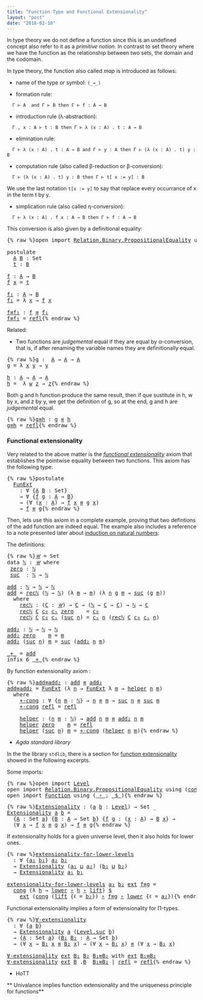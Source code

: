```yaml
---
title: "Function Type and Functional Extensionality"
layout: "post"
date: "2018-02-10"
---
```



In type theory we do not define a function since this is an undefined concept also
refer to it as a *primitive notion*. In contrast to set theory where we have
the function as the relationship between two sets, the domain
and the codomain.

In type theory, the function also called *map* is introduced as follows:

+ name of the type or symbol: `(_→_)`

+ formation rule:

```
  Γ ⊢ A  and Γ ⊢ B then Γ ⊢ f : A → B
```

+ introduction rule (λ-abstraction):
```
  Γ , x : A ⊢ t : B then Γ ⊢ λ (x : A) . t : A → B
```

+ elimination rule:
```
  Γ ⊢ λ (x : A) . t : A → B and Γ ⊢ y : A then Γ ⊢ (λ (x : A) . t) y : B
```

+ computation rule (also called β-reduction or β-conversion):
```
  Γ ⊢ (λ (x : A) . t) y : B then Γ ⊢ t[ x := y] : B
```
  We use the last notation `t[x := y]` to say that replace every occurrance of
  x in the term t by y.

+ simplication rule (also called η-conversion):
```
  Γ ⊢ λ (x : A) . f x : A → B then Γ ⊢ f : A → B
```
  This conversion is also given by a definitional equality:

<pre class="Agda">{% raw %}<a id="1122" class="Keyword">open</a> <a id="1127" class="Keyword">import</a> <a id="1134" href="https://agda.github.io/agda-stdlib/Relation.Binary.PropositionalEquality.html" class="Module">Relation.Binary.PropositionalEquality</a> <a id="1172" class="Keyword">using</a> <a id="1178" class="Symbol">(</a><a id="1179" href="https://agda.github.io/agda-stdlib/Agda.Builtin.Equality.html#_%E2%89%A1_" class="Datatype Operator">_≡_</a><a id="1182" class="Symbol">;</a> <a id="1184" href="https://agda.github.io/agda-stdlib/Agda.Builtin.Equality.html#_%E2%89%A1_.refl" class="InductiveConstructor">refl</a><a id="1188" class="Symbol">)</a>

<a id="1191" class="Keyword">postulate</a>
  <a id="A" href="{% endraw %}{% link _posts/2018-02-10-functions-in-type-theory.md %}{% raw %}#A" class="Postulate">A</a> <a id="B" href="{% endraw %}{% link _posts/2018-02-10-functions-in-type-theory.md %}{% raw %}#B" class="Postulate">B</a> <a id="1207" class="Symbol">:</a> <a id="1209" class="PrimitiveType">Set</a>
  <a id="t" href="{% endraw %}{% link _posts/2018-02-10-functions-in-type-theory.md %}{% raw %}#t" class="Postulate">t</a> <a id="1217" class="Symbol">:</a> <a id="1219" href="{% endraw %}{% link _posts/2018-02-10-functions-in-type-theory.md %}{% raw %}#B" class="Postulate">B</a>

<a id="f" href="{% endraw %}{% link _posts/2018-02-10-functions-in-type-theory.md %}{% raw %}#f" class="Function">f</a> <a id="1224" class="Symbol">:</a> <a id="1226" href="{% endraw %}{% link _posts/2018-02-10-functions-in-type-theory.md %}{% raw %}#A" class="Postulate">A</a> <a id="1228" class="Symbol">→</a> <a id="1230" href="{% endraw %}{% link _posts/2018-02-10-functions-in-type-theory.md %}{% raw %}#B" class="Postulate">B</a>
<a id="1232" href="{% endraw %}{% link _posts/2018-02-10-functions-in-type-theory.md %}{% raw %}#f" class="Function">f</a> <a id="1234" href="{% endraw %}{% link _posts/2018-02-10-functions-in-type-theory.md %}{% raw %}#1234" class="Bound">x</a> <a id="1236" class="Symbol">=</a> <a id="1238" href="{% endraw %}{% link _posts/2018-02-10-functions-in-type-theory.md %}{% raw %}#t" class="Postulate">t</a>

<a id="f₁" href="{% endraw %}{% link _posts/2018-02-10-functions-in-type-theory.md %}{% raw %}#f%E2%82%81" class="Function">f₁</a> <a id="1244" class="Symbol">:</a> <a id="1246" href="{% endraw %}{% link _posts/2018-02-10-functions-in-type-theory.md %}{% raw %}#A" class="Postulate">A</a> <a id="1248" class="Symbol">→</a> <a id="1250" href="{% endraw %}{% link _posts/2018-02-10-functions-in-type-theory.md %}{% raw %}#B" class="Postulate">B</a>
<a id="1252" href="{% endraw %}{% link _posts/2018-02-10-functions-in-type-theory.md %}{% raw %}#f%E2%82%81" class="Function">f₁</a> <a id="1255" class="Symbol">=</a> <a id="1257" class="Symbol">λ</a> <a id="1259" href="{% endraw %}{% link _posts/2018-02-10-functions-in-type-theory.md %}{% raw %}#1259" class="Bound">x</a> <a id="1261" class="Symbol">→</a> <a id="1263" href="{% endraw %}{% link _posts/2018-02-10-functions-in-type-theory.md %}{% raw %}#f" class="Function">f</a> <a id="1265" href="{% endraw %}{% link _posts/2018-02-10-functions-in-type-theory.md %}{% raw %}#1259" class="Bound">x</a>

<a id="f≡f₁" href="{% endraw %}{% link _posts/2018-02-10-functions-in-type-theory.md %}{% raw %}#f%E2%89%A1f%E2%82%81" class="Function">f≡f₁</a> <a id="1273" class="Symbol">:</a> <a id="1275" href="{% endraw %}{% link _posts/2018-02-10-functions-in-type-theory.md %}{% raw %}#f" class="Function">f</a> <a id="1277" href="https://agda.github.io/agda-stdlib/Agda.Builtin.Equality.html#_%E2%89%A1_" class="Datatype Operator">≡</a> <a id="1279" href="{% endraw %}{% link _posts/2018-02-10-functions-in-type-theory.md %}{% raw %}#f%E2%82%81" class="Function">f₁</a>
<a id="1282" href="{% endraw %}{% link _posts/2018-02-10-functions-in-type-theory.md %}{% raw %}#f%E2%89%A1f%E2%82%81" class="Function">f≡f₁</a> <a id="1287" class="Symbol">=</a> <a id="1289" href="https://agda.github.io/agda-stdlib/Agda.Builtin.Equality.html#_%E2%89%A1_.refl" class="InductiveConstructor">refl</a>{% endraw %}</pre>

Related:

+ Two functions are *judgemental* equal if they are equal by α-conversion,
that is, if after renaming the variable names they are definitionally equal.

<pre class="Agda">{% raw %}<a id="g" href="{% endraw %}{% link _posts/2018-02-10-functions-in-type-theory.md %}{% raw %}#g" class="Function">g</a> <a id="1484" class="Symbol">:</a>  <a id="1487" href="{% endraw %}{% link _posts/2018-02-10-functions-in-type-theory.md %}{% raw %}#A" class="Postulate">A</a> <a id="1489" class="Symbol">→</a> <a id="1491" href="{% endraw %}{% link _posts/2018-02-10-functions-in-type-theory.md %}{% raw %}#A" class="Postulate">A</a> <a id="1493" class="Symbol">→</a> <a id="1495" href="{% endraw %}{% link _posts/2018-02-10-functions-in-type-theory.md %}{% raw %}#A" class="Postulate">A</a>
<a id="1497" href="{% endraw %}{% link _posts/2018-02-10-functions-in-type-theory.md %}{% raw %}#g" class="Function">g</a> <a id="1499" class="Symbol">=</a> <a id="1501" class="Symbol">λ</a> <a id="1503" href="{% endraw %}{% link _posts/2018-02-10-functions-in-type-theory.md %}{% raw %}#1503" class="Bound">x</a> <a id="1505" href="{% endraw %}{% link _posts/2018-02-10-functions-in-type-theory.md %}{% raw %}#1505" class="Bound">y</a> <a id="1507" class="Symbol">→</a> <a id="1509" href="{% endraw %}{% link _posts/2018-02-10-functions-in-type-theory.md %}{% raw %}#1505" class="Bound">y</a>

<a id="h" href="{% endraw %}{% link _posts/2018-02-10-functions-in-type-theory.md %}{% raw %}#h" class="Function">h</a> <a id="1514" class="Symbol">:</a> <a id="1516" href="{% endraw %}{% link _posts/2018-02-10-functions-in-type-theory.md %}{% raw %}#A" class="Postulate">A</a> <a id="1518" class="Symbol">→</a> <a id="1520" href="{% endraw %}{% link _posts/2018-02-10-functions-in-type-theory.md %}{% raw %}#A" class="Postulate">A</a> <a id="1522" class="Symbol">→</a> <a id="1524" href="{% endraw %}{% link _posts/2018-02-10-functions-in-type-theory.md %}{% raw %}#A" class="Postulate">A</a>
<a id="1526" href="{% endraw %}{% link _posts/2018-02-10-functions-in-type-theory.md %}{% raw %}#h" class="Function">h</a> <a id="1528" class="Symbol">=</a>  <a id="1531" class="Symbol">λ</a> <a id="1533" href="{% endraw %}{% link _posts/2018-02-10-functions-in-type-theory.md %}{% raw %}#1533" class="Bound">w</a> <a id="1535" href="{% endraw %}{% link _posts/2018-02-10-functions-in-type-theory.md %}{% raw %}#1535" class="Bound">z</a> <a id="1537" class="Symbol">→</a> <a id="1539" href="{% endraw %}{% link _posts/2018-02-10-functions-in-type-theory.md %}{% raw %}#1535" class="Bound">z</a>{% endraw %}</pre>

Both g and h function produce the same result, then if que sustitute in h, w by
x, and z by y, we get the definition of g, so at the end, g and h are
*judgemental* equal.

<pre class="Agda">{% raw %}<a id="g≡h" href="{% endraw %}{% link _posts/2018-02-10-functions-in-type-theory.md %}{% raw %}#g%E2%89%A1h" class="Function">g≡h</a> <a id="1742" class="Symbol">:</a> <a id="1744" href="{% endraw %}{% link _posts/2018-02-10-functions-in-type-theory.md %}{% raw %}#g" class="Function">g</a> <a id="1746" href="https://agda.github.io/agda-stdlib/Agda.Builtin.Equality.html#_%E2%89%A1_" class="Datatype Operator">≡</a> <a id="1748" href="{% endraw %}{% link _posts/2018-02-10-functions-in-type-theory.md %}{% raw %}#h" class="Function">h</a>
<a id="1750" href="{% endraw %}{% link _posts/2018-02-10-functions-in-type-theory.md %}{% raw %}#g%E2%89%A1h" class="Function">g≡h</a> <a id="1754" class="Symbol">=</a> <a id="1756" href="https://agda.github.io/agda-stdlib/Agda.Builtin.Equality.html#_%E2%89%A1_.refl" class="InductiveConstructor">refl</a>{% endraw %}</pre>

### Functional extensionality

Very related to the above matter is the [*functional extensionality*](https://ncatlab.org/nlab/show/function+extensionality)
axiom that establishes the pointwise equality between two functions.
This axiom has the following type:

<pre class="Agda">{% raw %}<a id="2047" class="Keyword">postulate</a>
  <a id="FunExt" href="{% endraw %}{% link _posts/2018-02-10-functions-in-type-theory.md %}{% raw %}#FunExt" class="Postulate">FunExt</a>
    <a id="2070" class="Symbol">:</a> <a id="2072" class="Symbol">∀</a> <a id="2074" class="Symbol">{</a><a id="2075" href="{% endraw %}{% link _posts/2018-02-10-functions-in-type-theory.md %}{% raw %}#2075" class="Bound">A</a> <a id="2077" href="{% endraw %}{% link _posts/2018-02-10-functions-in-type-theory.md %}{% raw %}#2077" class="Bound">B</a> <a id="2079" class="Symbol">:</a> <a id="2081" class="PrimitiveType">Set</a><a id="2084" class="Symbol">}</a>
    <a id="2090" class="Symbol">→</a> <a id="2092" class="Symbol">∀</a> <a id="2094" class="Symbol">{</a><a id="2095" href="{% endraw %}{% link _posts/2018-02-10-functions-in-type-theory.md %}{% raw %}#2095" class="Bound">f</a> <a id="2097" href="{% endraw %}{% link _posts/2018-02-10-functions-in-type-theory.md %}{% raw %}#2097" class="Bound">g</a> <a id="2099" class="Symbol">:</a> <a id="2101" href="{% endraw %}{% link _posts/2018-02-10-functions-in-type-theory.md %}{% raw %}#2075" class="Bound">A</a> <a id="2103" class="Symbol">→</a> <a id="2105" href="{% endraw %}{% link _posts/2018-02-10-functions-in-type-theory.md %}{% raw %}#2077" class="Bound">B</a><a id="2106" class="Symbol">}</a>
    <a id="2112" class="Symbol">→</a> <a id="2114" class="Symbol">(∀</a> <a id="2117" class="Symbol">(</a><a id="2118" href="{% endraw %}{% link _posts/2018-02-10-functions-in-type-theory.md %}{% raw %}#2118" class="Bound">x</a> <a id="2120" class="Symbol">:</a> <a id="2122" href="{% endraw %}{% link _posts/2018-02-10-functions-in-type-theory.md %}{% raw %}#2075" class="Bound">A</a><a id="2123" class="Symbol">)</a> <a id="2125" class="Symbol">→</a> <a id="2127" href="{% endraw %}{% link _posts/2018-02-10-functions-in-type-theory.md %}{% raw %}#2095" class="Bound">f</a> <a id="2129" href="{% endraw %}{% link _posts/2018-02-10-functions-in-type-theory.md %}{% raw %}#2118" class="Bound">x</a> <a id="2131" href="https://agda.github.io/agda-stdlib/Agda.Builtin.Equality.html#_%E2%89%A1_" class="Datatype Operator">≡</a> <a id="2133" href="{% endraw %}{% link _posts/2018-02-10-functions-in-type-theory.md %}{% raw %}#2097" class="Bound">g</a> <a id="2135" href="{% endraw %}{% link _posts/2018-02-10-functions-in-type-theory.md %}{% raw %}#2118" class="Bound">x</a><a id="2136" class="Symbol">)</a>
    <a id="2142" class="Symbol">→</a> <a id="2144" href="{% endraw %}{% link _posts/2018-02-10-functions-in-type-theory.md %}{% raw %}#2095" class="Bound">f</a> <a id="2146" href="https://agda.github.io/agda-stdlib/Agda.Builtin.Equality.html#_%E2%89%A1_" class="Datatype Operator">≡</a> <a id="2148" href="{% endraw %}{% link _posts/2018-02-10-functions-in-type-theory.md %}{% raw %}#2097" class="Bound">g</a>{% endraw %}</pre>

Then, lets use this axiom in a complete example, proving that two defintions
of the add function are indeed equal. The example also includes a reference
to a note presented later about [induction on natural numbers](https://jonaprieto.github.io/2018/02/14/induction-on-identity-types/):

The definitions:

<pre class="Agda">{% raw %}<a id="𝒰" href="{% endraw %}{% link _posts/2018-02-10-functions-in-type-theory.md %}{% raw %}#%F0%9D%92%B0" class="Function">𝒰</a> <a id="2483" class="Symbol">=</a> <a id="2485" class="PrimitiveType">Set</a>
<a id="2489" class="Keyword">data</a> <a id="ℕ" href="{% endraw %}{% link _posts/2018-02-10-functions-in-type-theory.md %}{% raw %}#%E2%84%95" class="Datatype">ℕ</a> <a id="2496" class="Symbol">:</a> <a id="2498" href="{% endraw %}{% link _posts/2018-02-10-functions-in-type-theory.md %}{% raw %}#%F0%9D%92%B0" class="Function">𝒰</a> <a id="2500" class="Keyword">where</a>
 <a id="ℕ.zero" href="{% endraw %}{% link _posts/2018-02-10-functions-in-type-theory.md %}{% raw %}#%E2%84%95.zero" class="InductiveConstructor">zero</a> <a id="2512" class="Symbol">:</a> <a id="2514" href="{% endraw %}{% link _posts/2018-02-10-functions-in-type-theory.md %}{% raw %}#%E2%84%95" class="Datatype">ℕ</a>
 <a id="ℕ.suc" href="{% endraw %}{% link _posts/2018-02-10-functions-in-type-theory.md %}{% raw %}#%E2%84%95.suc" class="InductiveConstructor">suc</a>  <a id="2522" class="Symbol">:</a> <a id="2524" href="{% endraw %}{% link _posts/2018-02-10-functions-in-type-theory.md %}{% raw %}#%E2%84%95" class="Datatype">ℕ</a> <a id="2526" class="Symbol">→</a> <a id="2528" href="{% endraw %}{% link _posts/2018-02-10-functions-in-type-theory.md %}{% raw %}#%E2%84%95" class="Datatype">ℕ</a>

<a id="add" href="{% endraw %}{% link _posts/2018-02-10-functions-in-type-theory.md %}{% raw %}#add" class="Function">add</a> <a id="2535" class="Symbol">:</a> <a id="2537" href="{% endraw %}{% link _posts/2018-02-10-functions-in-type-theory.md %}{% raw %}#%E2%84%95" class="Datatype">ℕ</a> <a id="2539" class="Symbol">→</a> <a id="2541" href="{% endraw %}{% link _posts/2018-02-10-functions-in-type-theory.md %}{% raw %}#%E2%84%95" class="Datatype">ℕ</a> <a id="2543" class="Symbol">→</a> <a id="2545" href="{% endraw %}{% link _posts/2018-02-10-functions-in-type-theory.md %}{% raw %}#%E2%84%95" class="Datatype">ℕ</a>
<a id="2547" href="{% endraw %}{% link _posts/2018-02-10-functions-in-type-theory.md %}{% raw %}#add" class="Function">add</a> <a id="2551" class="Symbol">=</a> <a id="2553" href="{% endraw %}{% link _posts/2018-02-10-functions-in-type-theory.md %}{% raw %}#2610" class="Function">recℕ</a> <a id="2558" class="Symbol">(</a><a id="2559" href="{% endraw %}{% link _posts/2018-02-10-functions-in-type-theory.md %}{% raw %}#%E2%84%95" class="Datatype">ℕ</a> <a id="2561" class="Symbol">→</a> <a id="2563" href="{% endraw %}{% link _posts/2018-02-10-functions-in-type-theory.md %}{% raw %}#%E2%84%95" class="Datatype">ℕ</a><a id="2564" class="Symbol">)</a> <a id="2566" class="Symbol">(λ</a> <a id="2569" href="{% endraw %}{% link _posts/2018-02-10-functions-in-type-theory.md %}{% raw %}#2569" class="Bound">m</a> <a id="2571" class="Symbol">→</a> <a id="2573" href="{% endraw %}{% link _posts/2018-02-10-functions-in-type-theory.md %}{% raw %}#2569" class="Bound">m</a><a id="2574" class="Symbol">)</a> <a id="2576" class="Symbol">(λ</a> <a id="2579" href="{% endraw %}{% link _posts/2018-02-10-functions-in-type-theory.md %}{% raw %}#2579" class="Bound">n</a> <a id="2581" href="{% endraw %}{% link _posts/2018-02-10-functions-in-type-theory.md %}{% raw %}#2581" class="Bound">g</a> <a id="2583" href="{% endraw %}{% link _posts/2018-02-10-functions-in-type-theory.md %}{% raw %}#2583" class="Bound">m</a> <a id="2585" class="Symbol">→</a> <a id="2587" href="{% endraw %}{% link _posts/2018-02-10-functions-in-type-theory.md %}{% raw %}#%E2%84%95.suc" class="InductiveConstructor">suc</a> <a id="2591" class="Symbol">(</a><a id="2592" href="{% endraw %}{% link _posts/2018-02-10-functions-in-type-theory.md %}{% raw %}#2581" class="Bound">g</a> <a id="2594" href="{% endraw %}{% link _posts/2018-02-10-functions-in-type-theory.md %}{% raw %}#2583" class="Bound">m</a><a id="2595" class="Symbol">))</a>
  <a id="2600" class="Keyword">where</a>
    <a id="2610" href="{% endraw %}{% link _posts/2018-02-10-functions-in-type-theory.md %}{% raw %}#2610" class="Function">recℕ</a> <a id="2615" class="Symbol">:</a> <a id="2617" class="Symbol">(</a><a id="2618" href="{% endraw %}{% link _posts/2018-02-10-functions-in-type-theory.md %}{% raw %}#2618" class="Bound">C</a> <a id="2620" class="Symbol">:</a> <a id="2622" href="{% endraw %}{% link _posts/2018-02-10-functions-in-type-theory.md %}{% raw %}#%F0%9D%92%B0" class="Function">𝒰</a><a id="2623" class="Symbol">)</a> <a id="2625" class="Symbol">→</a> <a id="2627" href="{% endraw %}{% link _posts/2018-02-10-functions-in-type-theory.md %}{% raw %}#2618" class="Bound">C</a> <a id="2629" class="Symbol">→</a> <a id="2631" class="Symbol">(</a><a id="2632" href="{% endraw %}{% link _posts/2018-02-10-functions-in-type-theory.md %}{% raw %}#%E2%84%95" class="Datatype">ℕ</a> <a id="2634" class="Symbol">→</a> <a id="2636" href="{% endraw %}{% link _posts/2018-02-10-functions-in-type-theory.md %}{% raw %}#2618" class="Bound">C</a> <a id="2638" class="Symbol">→</a> <a id="2640" href="{% endraw %}{% link _posts/2018-02-10-functions-in-type-theory.md %}{% raw %}#2618" class="Bound">C</a><a id="2641" class="Symbol">)</a> <a id="2643" class="Symbol">→</a> <a id="2645" href="{% endraw %}{% link _posts/2018-02-10-functions-in-type-theory.md %}{% raw %}#%E2%84%95" class="Datatype">ℕ</a> <a id="2647" class="Symbol">→</a> <a id="2649" href="{% endraw %}{% link _posts/2018-02-10-functions-in-type-theory.md %}{% raw %}#2618" class="Bound">C</a>
    <a id="2655" href="{% endraw %}{% link _posts/2018-02-10-functions-in-type-theory.md %}{% raw %}#2610" class="Function">recℕ</a> <a id="2660" href="{% endraw %}{% link _posts/2018-02-10-functions-in-type-theory.md %}{% raw %}#2660" class="Bound">C</a> <a id="2662" href="{% endraw %}{% link _posts/2018-02-10-functions-in-type-theory.md %}{% raw %}#2662" class="Bound">c₀</a> <a id="2665" href="{% endraw %}{% link _posts/2018-02-10-functions-in-type-theory.md %}{% raw %}#2665" class="Bound">cₛ</a> <a id="2668" href="{% endraw %}{% link _posts/2018-02-10-functions-in-type-theory.md %}{% raw %}#%E2%84%95.zero" class="InductiveConstructor">zero</a>    <a id="2676" class="Symbol">=</a> <a id="2678" href="{% endraw %}{% link _posts/2018-02-10-functions-in-type-theory.md %}{% raw %}#2662" class="Bound">c₀</a>
    <a id="2685" href="{% endraw %}{% link _posts/2018-02-10-functions-in-type-theory.md %}{% raw %}#2610" class="Function">recℕ</a> <a id="2690" href="{% endraw %}{% link _posts/2018-02-10-functions-in-type-theory.md %}{% raw %}#2690" class="Bound">C</a> <a id="2692" href="{% endraw %}{% link _posts/2018-02-10-functions-in-type-theory.md %}{% raw %}#2692" class="Bound">c₀</a> <a id="2695" href="{% endraw %}{% link _posts/2018-02-10-functions-in-type-theory.md %}{% raw %}#2695" class="Bound">cₛ</a> <a id="2698" class="Symbol">(</a><a id="2699" href="{% endraw %}{% link _posts/2018-02-10-functions-in-type-theory.md %}{% raw %}#%E2%84%95.suc" class="InductiveConstructor">suc</a> <a id="2703" href="{% endraw %}{% link _posts/2018-02-10-functions-in-type-theory.md %}{% raw %}#2703" class="Bound">n</a><a id="2704" class="Symbol">)</a> <a id="2706" class="Symbol">=</a> <a id="2708" href="{% endraw %}{% link _posts/2018-02-10-functions-in-type-theory.md %}{% raw %}#2695" class="Bound">cₛ</a> <a id="2711" href="{% endraw %}{% link _posts/2018-02-10-functions-in-type-theory.md %}{% raw %}#2703" class="Bound">n</a> <a id="2713" class="Symbol">(</a><a id="2714" href="{% endraw %}{% link _posts/2018-02-10-functions-in-type-theory.md %}{% raw %}#2610" class="Function">recℕ</a> <a id="2719" href="{% endraw %}{% link _posts/2018-02-10-functions-in-type-theory.md %}{% raw %}#2690" class="Bound">C</a> <a id="2721" href="{% endraw %}{% link _posts/2018-02-10-functions-in-type-theory.md %}{% raw %}#2692" class="Bound">c₀</a> <a id="2724" href="{% endraw %}{% link _posts/2018-02-10-functions-in-type-theory.md %}{% raw %}#2695" class="Bound">cₛ</a> <a id="2727" href="{% endraw %}{% link _posts/2018-02-10-functions-in-type-theory.md %}{% raw %}#2703" class="Bound">n</a><a id="2728" class="Symbol">)</a>

<a id="add₂" href="{% endraw %}{% link _posts/2018-02-10-functions-in-type-theory.md %}{% raw %}#add%E2%82%82" class="Function">add₂</a> <a id="2736" class="Symbol">:</a> <a id="2738" href="{% endraw %}{% link _posts/2018-02-10-functions-in-type-theory.md %}{% raw %}#%E2%84%95" class="Datatype">ℕ</a> <a id="2740" class="Symbol">→</a> <a id="2742" href="{% endraw %}{% link _posts/2018-02-10-functions-in-type-theory.md %}{% raw %}#%E2%84%95" class="Datatype">ℕ</a> <a id="2744" class="Symbol">→</a> <a id="2746" href="{% endraw %}{% link _posts/2018-02-10-functions-in-type-theory.md %}{% raw %}#%E2%84%95" class="Datatype">ℕ</a>
<a id="2748" href="{% endraw %}{% link _posts/2018-02-10-functions-in-type-theory.md %}{% raw %}#add%E2%82%82" class="Function">add₂</a> <a id="2753" href="{% endraw %}{% link _posts/2018-02-10-functions-in-type-theory.md %}{% raw %}#%E2%84%95.zero" class="InductiveConstructor">zero</a>    <a id="2761" href="{% endraw %}{% link _posts/2018-02-10-functions-in-type-theory.md %}{% raw %}#2761" class="Bound">m</a> <a id="2763" class="Symbol">=</a> <a id="2765" href="{% endraw %}{% link _posts/2018-02-10-functions-in-type-theory.md %}{% raw %}#2761" class="Bound">m</a>
<a id="2767" href="{% endraw %}{% link _posts/2018-02-10-functions-in-type-theory.md %}{% raw %}#add%E2%82%82" class="Function">add₂</a> <a id="2772" class="Symbol">(</a><a id="2773" href="{% endraw %}{% link _posts/2018-02-10-functions-in-type-theory.md %}{% raw %}#%E2%84%95.suc" class="InductiveConstructor">suc</a> <a id="2777" href="{% endraw %}{% link _posts/2018-02-10-functions-in-type-theory.md %}{% raw %}#2777" class="Bound">n</a><a id="2778" class="Symbol">)</a> <a id="2780" href="{% endraw %}{% link _posts/2018-02-10-functions-in-type-theory.md %}{% raw %}#2780" class="Bound">m</a> <a id="2782" class="Symbol">=</a> <a id="2784" href="{% endraw %}{% link _posts/2018-02-10-functions-in-type-theory.md %}{% raw %}#%E2%84%95.suc" class="InductiveConstructor">suc</a> <a id="2788" class="Symbol">(</a><a id="2789" href="{% endraw %}{% link _posts/2018-02-10-functions-in-type-theory.md %}{% raw %}#add%E2%82%82" class="Function">add₂</a> <a id="2794" href="{% endraw %}{% link _posts/2018-02-10-functions-in-type-theory.md %}{% raw %}#2777" class="Bound">n</a> <a id="2796" href="{% endraw %}{% link _posts/2018-02-10-functions-in-type-theory.md %}{% raw %}#2780" class="Bound">m</a><a id="2797" class="Symbol">)</a>

<a id="_+_" href="{% endraw %}{% link _posts/2018-02-10-functions-in-type-theory.md %}{% raw %}#_%2B_" class="Function Operator">_+_</a> <a id="2804" class="Symbol">=</a> <a id="2806" href="{% endraw %}{% link _posts/2018-02-10-functions-in-type-theory.md %}{% raw %}#add" class="Function">add</a>
<a id="2810" class="Keyword">infix</a> <a id="2816" class="Number">6</a> <a id="2818" href="{% endraw %}{% link _posts/2018-02-10-functions-in-type-theory.md %}{% raw %}#_%2B_" class="Function Operator">_+_</a>{% endraw %}</pre>

By function extensionality axiom :

<pre class="Agda">{% raw %}<a id="add≡add₂" href="{% endraw %}{% link _posts/2018-02-10-functions-in-type-theory.md %}{% raw %}#add%E2%89%A1add%E2%82%82" class="Function">add≡add₂</a> <a id="2892" class="Symbol">:</a> <a id="2894" href="{% endraw %}{% link _posts/2018-02-10-functions-in-type-theory.md %}{% raw %}#add" class="Function">add</a> <a id="2898" href="https://agda.github.io/agda-stdlib/Agda.Builtin.Equality.html#_%E2%89%A1_" class="Datatype Operator">≡</a> <a id="2900" href="{% endraw %}{% link _posts/2018-02-10-functions-in-type-theory.md %}{% raw %}#add%E2%82%82" class="Function">add₂</a>
<a id="2905" href="{% endraw %}{% link _posts/2018-02-10-functions-in-type-theory.md %}{% raw %}#add%E2%89%A1add%E2%82%82" class="Function">add≡add₂</a> <a id="2914" class="Symbol">=</a> <a id="2916" href="{% endraw %}{% link _posts/2018-02-10-functions-in-type-theory.md %}{% raw %}#FunExt" class="Postulate">FunExt</a> <a id="2923" class="Symbol">(λ</a> <a id="2926" href="{% endraw %}{% link _posts/2018-02-10-functions-in-type-theory.md %}{% raw %}#2926" class="Bound">n</a> <a id="2928" class="Symbol">→</a> <a id="2930" href="{% endraw %}{% link _posts/2018-02-10-functions-in-type-theory.md %}{% raw %}#FunExt" class="Postulate">FunExt</a> <a id="2937" class="Symbol">λ</a> <a id="2939" href="{% endraw %}{% link _posts/2018-02-10-functions-in-type-theory.md %}{% raw %}#2939" class="Bound">m</a> <a id="2941" class="Symbol">→</a> <a id="2943" href="{% endraw %}{% link _posts/2018-02-10-functions-in-type-theory.md %}{% raw %}#3040" class="Function">helper</a> <a id="2950" href="{% endraw %}{% link _posts/2018-02-10-functions-in-type-theory.md %}{% raw %}#2926" class="Bound">n</a> <a id="2952" href="{% endraw %}{% link _posts/2018-02-10-functions-in-type-theory.md %}{% raw %}#2939" class="Bound">m</a><a id="2953" class="Symbol">)</a>
  <a id="2957" class="Keyword">where</a>
    <a id="2967" href="{% endraw %}{% link _posts/2018-02-10-functions-in-type-theory.md %}{% raw %}#2967" class="Function">+-cong</a> <a id="2974" class="Symbol">:</a> <a id="2976" class="Symbol">∀</a> <a id="2978" class="Symbol">{</a><a id="2979" href="{% endraw %}{% link _posts/2018-02-10-functions-in-type-theory.md %}{% raw %}#2979" class="Bound">n</a> <a id="2981" href="{% endraw %}{% link _posts/2018-02-10-functions-in-type-theory.md %}{% raw %}#2981" class="Bound">m</a> <a id="2983" class="Symbol">:</a> <a id="2985" href="{% endraw %}{% link _posts/2018-02-10-functions-in-type-theory.md %}{% raw %}#%E2%84%95" class="Datatype">ℕ</a><a id="2986" class="Symbol">}</a> <a id="2988" class="Symbol">→</a> <a id="2990" href="{% endraw %}{% link _posts/2018-02-10-functions-in-type-theory.md %}{% raw %}#2979" class="Bound">n</a> <a id="2992" href="https://agda.github.io/agda-stdlib/Agda.Builtin.Equality.html#_%E2%89%A1_" class="Datatype Operator">≡</a> <a id="2994" href="{% endraw %}{% link _posts/2018-02-10-functions-in-type-theory.md %}{% raw %}#2981" class="Bound">m</a> <a id="2996" class="Symbol">→</a> <a id="2998" href="{% endraw %}{% link _posts/2018-02-10-functions-in-type-theory.md %}{% raw %}#%E2%84%95.suc" class="InductiveConstructor">suc</a> <a id="3002" href="{% endraw %}{% link _posts/2018-02-10-functions-in-type-theory.md %}{% raw %}#2979" class="Bound">n</a> <a id="3004" href="https://agda.github.io/agda-stdlib/Agda.Builtin.Equality.html#_%E2%89%A1_" class="Datatype Operator">≡</a> <a id="3006" href="{% endraw %}{% link _posts/2018-02-10-functions-in-type-theory.md %}{% raw %}#%E2%84%95.suc" class="InductiveConstructor">suc</a> <a id="3010" href="{% endraw %}{% link _posts/2018-02-10-functions-in-type-theory.md %}{% raw %}#2981" class="Bound">m</a>
    <a id="3016" href="{% endraw %}{% link _posts/2018-02-10-functions-in-type-theory.md %}{% raw %}#2967" class="Function">+-cong</a> <a id="3023" href="https://agda.github.io/agda-stdlib/Agda.Builtin.Equality.html#_%E2%89%A1_.refl" class="InductiveConstructor">refl</a> <a id="3028" class="Symbol">=</a> <a id="3030" href="https://agda.github.io/agda-stdlib/Agda.Builtin.Equality.html#_%E2%89%A1_.refl" class="InductiveConstructor">refl</a>

    <a id="3040" href="{% endraw %}{% link _posts/2018-02-10-functions-in-type-theory.md %}{% raw %}#3040" class="Function">helper</a> <a id="3047" class="Symbol">:</a> <a id="3049" class="Symbol">(</a><a id="3050" href="{% endraw %}{% link _posts/2018-02-10-functions-in-type-theory.md %}{% raw %}#3050" class="Bound">n</a> <a id="3052" href="{% endraw %}{% link _posts/2018-02-10-functions-in-type-theory.md %}{% raw %}#3052" class="Bound">m</a> <a id="3054" class="Symbol">:</a> <a id="3056" href="{% endraw %}{% link _posts/2018-02-10-functions-in-type-theory.md %}{% raw %}#%E2%84%95" class="Datatype">ℕ</a><a id="3057" class="Symbol">)</a> <a id="3059" class="Symbol">→</a> <a id="3061" href="{% endraw %}{% link _posts/2018-02-10-functions-in-type-theory.md %}{% raw %}#add" class="Function">add</a> <a id="3065" href="{% endraw %}{% link _posts/2018-02-10-functions-in-type-theory.md %}{% raw %}#3050" class="Bound">n</a> <a id="3067" href="{% endraw %}{% link _posts/2018-02-10-functions-in-type-theory.md %}{% raw %}#3052" class="Bound">m</a> <a id="3069" href="https://agda.github.io/agda-stdlib/Agda.Builtin.Equality.html#_%E2%89%A1_" class="Datatype Operator">≡</a> <a id="3071" href="{% endraw %}{% link _posts/2018-02-10-functions-in-type-theory.md %}{% raw %}#add%E2%82%82" class="Function">add₂</a> <a id="3076" href="{% endraw %}{% link _posts/2018-02-10-functions-in-type-theory.md %}{% raw %}#3050" class="Bound">n</a> <a id="3078" href="{% endraw %}{% link _posts/2018-02-10-functions-in-type-theory.md %}{% raw %}#3052" class="Bound">m</a>
    <a id="3084" href="{% endraw %}{% link _posts/2018-02-10-functions-in-type-theory.md %}{% raw %}#3040" class="Function">helper</a> <a id="3091" href="{% endraw %}{% link _posts/2018-02-10-functions-in-type-theory.md %}{% raw %}#%E2%84%95.zero" class="InductiveConstructor">zero</a>    <a id="3099" href="{% endraw %}{% link _posts/2018-02-10-functions-in-type-theory.md %}{% raw %}#3099" class="Bound">m</a> <a id="3101" class="Symbol">=</a> <a id="3103" href="https://agda.github.io/agda-stdlib/Agda.Builtin.Equality.html#_%E2%89%A1_.refl" class="InductiveConstructor">refl</a>
    <a id="3112" href="{% endraw %}{% link _posts/2018-02-10-functions-in-type-theory.md %}{% raw %}#3040" class="Function">helper</a> <a id="3119" class="Symbol">(</a><a id="3120" href="{% endraw %}{% link _posts/2018-02-10-functions-in-type-theory.md %}{% raw %}#%E2%84%95.suc" class="InductiveConstructor">suc</a> <a id="3124" href="{% endraw %}{% link _posts/2018-02-10-functions-in-type-theory.md %}{% raw %}#3124" class="Bound">n</a><a id="3125" class="Symbol">)</a> <a id="3127" href="{% endraw %}{% link _posts/2018-02-10-functions-in-type-theory.md %}{% raw %}#3127" class="Bound">m</a> <a id="3129" class="Symbol">=</a> <a id="3131" href="{% endraw %}{% link _posts/2018-02-10-functions-in-type-theory.md %}{% raw %}#2967" class="Function">+-cong</a> <a id="3138" class="Symbol">(</a><a id="3139" href="{% endraw %}{% link _posts/2018-02-10-functions-in-type-theory.md %}{% raw %}#3040" class="Function">helper</a> <a id="3146" href="{% endraw %}{% link _posts/2018-02-10-functions-in-type-theory.md %}{% raw %}#3124" class="Bound">n</a> <a id="3148" href="{% endraw %}{% link _posts/2018-02-10-functions-in-type-theory.md %}{% raw %}#3127" class="Bound">m</a><a id="3149" class="Symbol">)</a>{% endraw %}</pre>

+ *Agda standard library*

In the the library `stdlib`, there is a section for [function
extensionality](https://agda.github.io/agda-stdlib/Relation.Binary.PropositionalEquality.html#4385
) showed in the following excerpts.

Some imports:

<pre class="Agda">{% raw %}<a id="3416" class="Keyword">open</a> <a id="3421" class="Keyword">import</a> <a id="3428" href="https://agda.github.io/agda-stdlib/Level.html" class="Module">Level</a>
<a id="3434" class="Keyword">open</a> <a id="3439" class="Keyword">import</a> <a id="3446" href="https://agda.github.io/agda-stdlib/Relation.Binary.PropositionalEquality.html" class="Module">Relation.Binary.PropositionalEquality</a> <a id="3484" class="Keyword">using</a> <a id="3490" class="Symbol">(</a><a id="3491" href="https://agda.github.io/agda-stdlib/Relation.Binary.PropositionalEquality.html#cong" class="Function">cong</a><a id="3495" class="Symbol">)</a>
<a id="3497" class="Keyword">open</a> <a id="3502" class="Keyword">import</a> <a id="3509" href="https://agda.github.io/agda-stdlib/Function.html" class="Module">Function</a> <a id="3518" class="Keyword">using</a> <a id="3524" class="Symbol">(</a><a id="3525" href="https://agda.github.io/agda-stdlib/Function.html#_%E2%88%98_" class="Function Operator">_∘_</a><a id="3528" class="Symbol">;</a> <a id="3530" href="https://agda.github.io/agda-stdlib/Function.html#_%24_" class="Function Operator">_$_</a><a id="3533" class="Symbol">)</a>{% endraw %}</pre>

<pre class="Agda">{% raw %}<a id="Extensionality" href="{% endraw %}{% link _posts/2018-02-10-functions-in-type-theory.md %}{% raw %}#Extensionality" class="Function">Extensionality</a> <a id="3575" class="Symbol">:</a> <a id="3577" class="Symbol">(</a><a id="3578" href="{% endraw %}{% link _posts/2018-02-10-functions-in-type-theory.md %}{% raw %}#3578" class="Bound">a</a> <a id="3580" href="{% endraw %}{% link _posts/2018-02-10-functions-in-type-theory.md %}{% raw %}#3580" class="Bound">b</a> <a id="3582" class="Symbol">:</a> <a id="3584" href="Agda.Primitive.html#Level" class="Postulate">Level</a><a id="3589" class="Symbol">)</a> <a id="3591" class="Symbol">→</a> <a id="3593" class="PrimitiveType">Set</a> <a id="3597" class="Symbol">_</a>
<a id="3599" href="{% endraw %}{% link _posts/2018-02-10-functions-in-type-theory.md %}{% raw %}#Extensionality" class="Function">Extensionality</a> <a id="3614" href="{% endraw %}{% link _posts/2018-02-10-functions-in-type-theory.md %}{% raw %}#3614" class="Bound">a</a> <a id="3616" href="{% endraw %}{% link _posts/2018-02-10-functions-in-type-theory.md %}{% raw %}#3616" class="Bound">b</a> <a id="3618" class="Symbol">=</a>
  <a id="3622" class="Symbol">{</a><a id="3623" href="{% endraw %}{% link _posts/2018-02-10-functions-in-type-theory.md %}{% raw %}#3623" class="Bound">A</a> <a id="3625" class="Symbol">:</a> <a id="3627" class="PrimitiveType">Set</a> <a id="3631" href="{% endraw %}{% link _posts/2018-02-10-functions-in-type-theory.md %}{% raw %}#3614" class="Bound">a</a><a id="3632" class="Symbol">}</a> <a id="3634" class="Symbol">{</a><a id="3635" href="{% endraw %}{% link _posts/2018-02-10-functions-in-type-theory.md %}{% raw %}#3635" class="Bound">B</a> <a id="3637" class="Symbol">:</a> <a id="3639" href="{% endraw %}{% link _posts/2018-02-10-functions-in-type-theory.md %}{% raw %}#3623" class="Bound">A</a> <a id="3641" class="Symbol">→</a> <a id="3643" class="PrimitiveType">Set</a> <a id="3647" href="{% endraw %}{% link _posts/2018-02-10-functions-in-type-theory.md %}{% raw %}#3616" class="Bound">b</a><a id="3648" class="Symbol">}</a> <a id="3650" class="Symbol">{</a><a id="3651" href="{% endraw %}{% link _posts/2018-02-10-functions-in-type-theory.md %}{% raw %}#3651" class="Bound">f</a> <a id="3653" href="{% endraw %}{% link _posts/2018-02-10-functions-in-type-theory.md %}{% raw %}#3653" class="Bound">g</a> <a id="3655" class="Symbol">:</a> <a id="3657" class="Symbol">(</a><a id="3658" href="{% endraw %}{% link _posts/2018-02-10-functions-in-type-theory.md %}{% raw %}#3658" class="Bound">x</a> <a id="3660" class="Symbol">:</a> <a id="3662" href="{% endraw %}{% link _posts/2018-02-10-functions-in-type-theory.md %}{% raw %}#3623" class="Bound">A</a><a id="3663" class="Symbol">)</a> <a id="3665" class="Symbol">→</a> <a id="3667" href="{% endraw %}{% link _posts/2018-02-10-functions-in-type-theory.md %}{% raw %}#3635" class="Bound">B</a> <a id="3669" href="{% endraw %}{% link _posts/2018-02-10-functions-in-type-theory.md %}{% raw %}#3658" class="Bound">x</a><a id="3670" class="Symbol">}</a> <a id="3672" class="Symbol">→</a>
  <a id="3676" class="Symbol">(∀</a> <a id="3679" href="{% endraw %}{% link _posts/2018-02-10-functions-in-type-theory.md %}{% raw %}#3679" class="Bound">x</a> <a id="3681" class="Symbol">→</a> <a id="3683" href="{% endraw %}{% link _posts/2018-02-10-functions-in-type-theory.md %}{% raw %}#3651" class="Bound">f</a> <a id="3685" href="{% endraw %}{% link _posts/2018-02-10-functions-in-type-theory.md %}{% raw %}#3679" class="Bound">x</a> <a id="3687" href="https://agda.github.io/agda-stdlib/Agda.Builtin.Equality.html#_%E2%89%A1_" class="Datatype Operator">≡</a> <a id="3689" href="{% endraw %}{% link _posts/2018-02-10-functions-in-type-theory.md %}{% raw %}#3653" class="Bound">g</a> <a id="3691" href="{% endraw %}{% link _posts/2018-02-10-functions-in-type-theory.md %}{% raw %}#3679" class="Bound">x</a><a id="3692" class="Symbol">)</a> <a id="3694" class="Symbol">→</a> <a id="3696" href="{% endraw %}{% link _posts/2018-02-10-functions-in-type-theory.md %}{% raw %}#3651" class="Bound">f</a> <a id="3698" href="https://agda.github.io/agda-stdlib/Agda.Builtin.Equality.html#_%E2%89%A1_" class="Datatype Operator">≡</a> <a id="3700" href="{% endraw %}{% link _posts/2018-02-10-functions-in-type-theory.md %}{% raw %}#3653" class="Bound">g</a>{% endraw %}</pre>

If extensionality holds for a given universe level, then it also
holds for lower ones.

<pre class="Agda">{% raw %}<a id="extensionality-for-lower-levels" href="{% endraw %}{% link _posts/2018-02-10-functions-in-type-theory.md %}{% raw %}#extensionality-for-lower-levels" class="Function">extensionality-for-lower-levels</a>
  <a id="3849" class="Symbol">:</a> <a id="3851" class="Symbol">∀</a> <a id="3853" class="Symbol">{</a><a id="3854" href="{% endraw %}{% link _posts/2018-02-10-functions-in-type-theory.md %}{% raw %}#3854" class="Bound">a₁</a> <a id="3857" href="{% endraw %}{% link _posts/2018-02-10-functions-in-type-theory.md %}{% raw %}#3857" class="Bound">b₁</a><a id="3859" class="Symbol">}</a> <a id="3861" href="{% endraw %}{% link _posts/2018-02-10-functions-in-type-theory.md %}{% raw %}#3861" class="Bound">a₂</a> <a id="3864" href="{% endraw %}{% link _posts/2018-02-10-functions-in-type-theory.md %}{% raw %}#3864" class="Bound">b₂</a>
  <a id="3869" class="Symbol">→</a> <a id="3871" href="{% endraw %}{% link _posts/2018-02-10-functions-in-type-theory.md %}{% raw %}#Extensionality" class="Function">Extensionality</a> <a id="3886" class="Symbol">(</a><a id="3887" href="{% endraw %}{% link _posts/2018-02-10-functions-in-type-theory.md %}{% raw %}#3854" class="Bound">a₁</a> <a id="3890" href="Agda.Primitive.html#_%E2%8A%94_" class="Primitive Operator">⊔</a> <a id="3892" href="{% endraw %}{% link _posts/2018-02-10-functions-in-type-theory.md %}{% raw %}#3861" class="Bound">a₂</a><a id="3894" class="Symbol">)</a> <a id="3896" class="Symbol">(</a><a id="3897" href="{% endraw %}{% link _posts/2018-02-10-functions-in-type-theory.md %}{% raw %}#3857" class="Bound">b₁</a> <a id="3900" href="Agda.Primitive.html#_%E2%8A%94_" class="Primitive Operator">⊔</a> <a id="3902" href="{% endraw %}{% link _posts/2018-02-10-functions-in-type-theory.md %}{% raw %}#3864" class="Bound">b₂</a><a id="3904" class="Symbol">)</a>
  <a id="3908" class="Symbol">→</a> <a id="3910" href="{% endraw %}{% link _posts/2018-02-10-functions-in-type-theory.md %}{% raw %}#Extensionality" class="Function">Extensionality</a> <a id="3925" href="{% endraw %}{% link _posts/2018-02-10-functions-in-type-theory.md %}{% raw %}#3854" class="Bound">a₁</a> <a id="3928" href="{% endraw %}{% link _posts/2018-02-10-functions-in-type-theory.md %}{% raw %}#3857" class="Bound">b₁</a>

<a id="3932" href="{% endraw %}{% link _posts/2018-02-10-functions-in-type-theory.md %}{% raw %}#extensionality-for-lower-levels" class="Function">extensionality-for-lower-levels</a> <a id="3964" href="{% endraw %}{% link _posts/2018-02-10-functions-in-type-theory.md %}{% raw %}#3964" class="Bound">a₂</a> <a id="3967" href="{% endraw %}{% link _posts/2018-02-10-functions-in-type-theory.md %}{% raw %}#3967" class="Bound">b₂</a> <a id="3970" href="{% endraw %}{% link _posts/2018-02-10-functions-in-type-theory.md %}{% raw %}#3970" class="Bound">ext</a> <a id="3974" href="{% endraw %}{% link _posts/2018-02-10-functions-in-type-theory.md %}{% raw %}#3974" class="Bound">f≡g</a> <a id="3978" class="Symbol">=</a>
  <a id="3982" href="https://agda.github.io/agda-stdlib/Relation.Binary.PropositionalEquality.html#cong" class="Function">cong</a> <a id="3987" class="Symbol">(λ</a> <a id="3990" href="{% endraw %}{% link _posts/2018-02-10-functions-in-type-theory.md %}{% raw %}#3990" class="Bound">h</a> <a id="3992" class="Symbol">→</a> <a id="3994" href="https://agda.github.io/agda-stdlib/Level.html#Lift.lower" class="Field">lower</a> <a id="4000" href="https://agda.github.io/agda-stdlib/Function.html#_%E2%88%98_" class="Function Operator">∘</a> <a id="4002" href="{% endraw %}{% link _posts/2018-02-10-functions-in-type-theory.md %}{% raw %}#3990" class="Bound">h</a> <a id="4004" href="https://agda.github.io/agda-stdlib/Function.html#_%E2%88%98_" class="Function Operator">∘</a> <a id="4006" href="https://agda.github.io/agda-stdlib/Level.html#Lift.lift" class="InductiveConstructor">lift</a><a id="4010" class="Symbol">)</a> <a id="4012" href="https://agda.github.io/agda-stdlib/Function.html#_%24_" class="Function Operator">$</a>
    <a id="4018" href="{% endraw %}{% link _posts/2018-02-10-functions-in-type-theory.md %}{% raw %}#3970" class="Bound">ext</a> <a id="4022" class="Symbol">(</a><a id="4023" href="https://agda.github.io/agda-stdlib/Relation.Binary.PropositionalEquality.html#cong" class="Function">cong</a> <a id="4028" class="Symbol">(</a><a id="4029" href="https://agda.github.io/agda-stdlib/Level.html#Lift.lift" class="InductiveConstructor">lift</a> <a id="4034" class="Symbol">{</a><a id="4035" class="Argument">ℓ</a> <a id="4037" class="Symbol">=</a> <a id="4039" href="{% endraw %}{% link _posts/2018-02-10-functions-in-type-theory.md %}{% raw %}#3967" class="Bound">b₂</a><a id="4041" class="Symbol">})</a> <a id="4044" href="https://agda.github.io/agda-stdlib/Function.html#_%E2%88%98_" class="Function Operator">∘</a> <a id="4046" href="{% endraw %}{% link _posts/2018-02-10-functions-in-type-theory.md %}{% raw %}#3974" class="Bound">f≡g</a> <a id="4050" href="https://agda.github.io/agda-stdlib/Function.html#_%E2%88%98_" class="Function Operator">∘</a> <a id="4052" href="https://agda.github.io/agda-stdlib/Level.html#Lift.lower" class="Field">lower</a> <a id="4058" class="Symbol">{</a><a id="4059" class="Argument">ℓ</a> <a id="4061" class="Symbol">=</a> <a id="4063" href="{% endraw %}{% link _posts/2018-02-10-functions-in-type-theory.md %}{% raw %}#3964" class="Bound">a₂</a><a id="4065" class="Symbol">})</a>{% endraw %}</pre>

Functional extensionality implies a form of extensionality for
Π-types.

<pre class="Agda">{% raw %}<a id="∀-extensionality" href="{% endraw %}{% link _posts/2018-02-10-functions-in-type-theory.md %}{% raw %}#%E2%88%80-extensionality" class="Function">∀-extensionality</a>
  <a id="4185" class="Symbol">:</a> <a id="4187" class="Symbol">∀</a> <a id="4189" class="Symbol">{</a><a id="4190" href="{% endraw %}{% link _posts/2018-02-10-functions-in-type-theory.md %}{% raw %}#4190" class="Bound">a</a> <a id="4192" href="{% endraw %}{% link _posts/2018-02-10-functions-in-type-theory.md %}{% raw %}#4192" class="Bound">b</a><a id="4193" class="Symbol">}</a>
  <a id="4197" class="Symbol">→</a> <a id="4199" href="{% endraw %}{% link _posts/2018-02-10-functions-in-type-theory.md %}{% raw %}#Extensionality" class="Function">Extensionality</a> <a id="4214" href="{% endraw %}{% link _posts/2018-02-10-functions-in-type-theory.md %}{% raw %}#4190" class="Bound">a</a> <a id="4216" class="Symbol">(</a><a id="4217" href="Agda.Primitive.html#suc" class="Primitive">Level.suc</a> <a id="4227" href="{% endraw %}{% link _posts/2018-02-10-functions-in-type-theory.md %}{% raw %}#4192" class="Bound">b</a><a id="4228" class="Symbol">)</a>
  <a id="4232" class="Symbol">→</a> <a id="4234" class="Symbol">{</a><a id="4235" href="{% endraw %}{% link _posts/2018-02-10-functions-in-type-theory.md %}{% raw %}#4235" class="Bound">A</a> <a id="4237" class="Symbol">:</a> <a id="4239" class="PrimitiveType">Set</a> <a id="4243" href="{% endraw %}{% link _posts/2018-02-10-functions-in-type-theory.md %}{% raw %}#4190" class="Bound">a</a><a id="4244" class="Symbol">}</a> <a id="4246" class="Symbol">(</a><a id="4247" href="{% endraw %}{% link _posts/2018-02-10-functions-in-type-theory.md %}{% raw %}#4247" class="Bound">B₁</a> <a id="4250" href="{% endraw %}{% link _posts/2018-02-10-functions-in-type-theory.md %}{% raw %}#4250" class="Bound">B₂</a> <a id="4253" class="Symbol">:</a> <a id="4255" href="{% endraw %}{% link _posts/2018-02-10-functions-in-type-theory.md %}{% raw %}#4235" class="Bound">A</a> <a id="4257" class="Symbol">→</a> <a id="4259" class="PrimitiveType">Set</a> <a id="4263" href="{% endraw %}{% link _posts/2018-02-10-functions-in-type-theory.md %}{% raw %}#4192" class="Bound">b</a><a id="4264" class="Symbol">)</a>
  <a id="4268" class="Symbol">→</a> <a id="4270" class="Symbol">(∀</a> <a id="4273" href="{% endraw %}{% link _posts/2018-02-10-functions-in-type-theory.md %}{% raw %}#4273" class="Bound">x</a> <a id="4275" class="Symbol">→</a> <a id="4277" href="{% endraw %}{% link _posts/2018-02-10-functions-in-type-theory.md %}{% raw %}#4247" class="Bound">B₁</a> <a id="4280" href="{% endraw %}{% link _posts/2018-02-10-functions-in-type-theory.md %}{% raw %}#4273" class="Bound">x</a> <a id="4282" href="https://agda.github.io/agda-stdlib/Agda.Builtin.Equality.html#_%E2%89%A1_" class="Datatype Operator">≡</a> <a id="4284" href="{% endraw %}{% link _posts/2018-02-10-functions-in-type-theory.md %}{% raw %}#4250" class="Bound">B₂</a> <a id="4287" href="{% endraw %}{% link _posts/2018-02-10-functions-in-type-theory.md %}{% raw %}#4273" class="Bound">x</a><a id="4288" class="Symbol">)</a> <a id="4290" class="Symbol">→</a> <a id="4292" class="Symbol">(∀</a> <a id="4295" href="{% endraw %}{% link _posts/2018-02-10-functions-in-type-theory.md %}{% raw %}#4295" class="Bound">x</a> <a id="4297" class="Symbol">→</a> <a id="4299" href="{% endraw %}{% link _posts/2018-02-10-functions-in-type-theory.md %}{% raw %}#4247" class="Bound">B₁</a> <a id="4302" href="{% endraw %}{% link _posts/2018-02-10-functions-in-type-theory.md %}{% raw %}#4295" class="Bound">x</a><a id="4303" class="Symbol">)</a> <a id="4305" href="https://agda.github.io/agda-stdlib/Agda.Builtin.Equality.html#_%E2%89%A1_" class="Datatype Operator">≡</a> <a id="4307" class="Symbol">(∀</a> <a id="4310" href="{% endraw %}{% link _posts/2018-02-10-functions-in-type-theory.md %}{% raw %}#4310" class="Bound">x</a> <a id="4312" class="Symbol">→</a> <a id="4314" href="{% endraw %}{% link _posts/2018-02-10-functions-in-type-theory.md %}{% raw %}#4250" class="Bound">B₂</a> <a id="4317" href="{% endraw %}{% link _posts/2018-02-10-functions-in-type-theory.md %}{% raw %}#4310" class="Bound">x</a><a id="4318" class="Symbol">)</a>

<a id="4321" href="{% endraw %}{% link _posts/2018-02-10-functions-in-type-theory.md %}{% raw %}#%E2%88%80-extensionality" class="Function">∀-extensionality</a> <a id="4338" href="{% endraw %}{% link _posts/2018-02-10-functions-in-type-theory.md %}{% raw %}#4338" class="Bound">ext</a> <a id="4342" href="{% endraw %}{% link _posts/2018-02-10-functions-in-type-theory.md %}{% raw %}#4342" class="Bound">B₁</a> <a id="4345" href="{% endraw %}{% link _posts/2018-02-10-functions-in-type-theory.md %}{% raw %}#4345" class="Bound">B₂</a> <a id="4348" href="{% endraw %}{% link _posts/2018-02-10-functions-in-type-theory.md %}{% raw %}#4348" class="Bound">B₁≡B₂</a> <a id="4354" class="Keyword">with</a> <a id="4359" href="{% endraw %}{% link _posts/2018-02-10-functions-in-type-theory.md %}{% raw %}#4338" class="Bound">ext</a> <a id="4363" href="{% endraw %}{% link _posts/2018-02-10-functions-in-type-theory.md %}{% raw %}#4348" class="Bound">B₁≡B₂</a>
<a id="4369" href="{% endraw %}{% link _posts/2018-02-10-functions-in-type-theory.md %}{% raw %}#%E2%88%80-extensionality" class="Function">∀-extensionality</a> <a id="4386" href="{% endraw %}{% link _posts/2018-02-10-functions-in-type-theory.md %}{% raw %}#4386" class="Bound">ext</a> <a id="4390" href="{% endraw %}{% link _posts/2018-02-10-functions-in-type-theory.md %}{% raw %}#4390" class="Bound">B</a> <a id="4392" class="DottedPattern Symbol">.</a><a id="4393" href="{% endraw %}{% link _posts/2018-02-10-functions-in-type-theory.md %}{% raw %}#4390" class="DottedPattern Bound">B</a>  <a id="4396" href="{% endraw %}{% link _posts/2018-02-10-functions-in-type-theory.md %}{% raw %}#4396" class="Bound">B₁≡B₂</a> <a id="4402" class="Symbol">|</a> <a id="4404" href="https://agda.github.io/agda-stdlib/Agda.Builtin.Equality.html#_%E2%89%A1_.refl" class="InductiveConstructor">refl</a> <a id="4409" class="Symbol">=</a> <a id="4411" href="https://agda.github.io/agda-stdlib/Agda.Builtin.Equality.html#_%E2%89%A1_.refl" class="InductiveConstructor">refl</a>{% endraw %}</pre>

+ HoTT

** Univalance implies function extensionality and the uniqueness principle for
functions**
